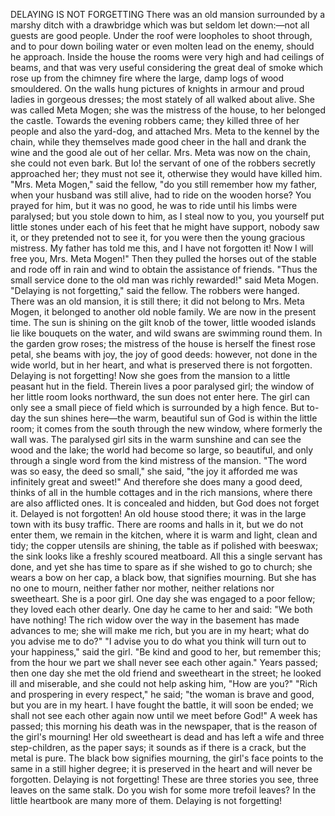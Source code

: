 DELAYING IS NOT FORGETTING
There
was
an
old
mansion
surrounded
by
a
marshy
ditch
with
a
drawbridge
which
was
but
seldom
let
down:—not
all
guests
are
good
people.
Under
the
roof
were
loopholes
to
shoot
through,
and
to
pour
down
boiling
water
or
even
molten
lead
on
the
enemy,
should
he
approach.
Inside
the
house
the
rooms
were
very
high
and
had
ceilings
of
beams,
and
that
was
very
useful
considering
the
great
deal
of
smoke
which
rose
up
from
the
chimney
fire
where
the
large,
damp
logs
of
wood
smouldered.
On
the
walls
hung
pictures
of
knights
in
armour
and
proud
ladies
in
gorgeous
dresses;
the
most
stately
of
all
walked
about
alive.
She
was
called
Meta
Mogen;
she
was
the
mistress
of
the
house,
to
her
belonged
the
castle.
Towards
the
evening
robbers
came;
they
killed
three
of
her
people
and
also
the
yard-dog,
and
attached
Mrs.
Meta
to
the
kennel
by
the
chain,
while
they
themselves
made
good
cheer
in
the
hall
and
drank
the
wine
and
the
good
ale
out
of
her
cellar.
Mrs.
Meta
was
now
on
the
chain,
she
could
not
even
bark.
But
lo!
the
servant
of
one
of
the
robbers
secretly
approached
her;
they
must
not
see
it,
otherwise
they
would
have
killed
him.
"Mrs.
Meta
Mogen,"
said
the
fellow,
"do
you
still
remember
how
my
father,
when
your
husband
was
still
alive,
had
to
ride
on
the
wooden
horse?
You
prayed
for
him,
but
it
was
no
good,
he
was
to
ride
until
his
limbs
were
paralysed;
but
you
stole
down
to
him,
as
I
steal
now
to
you,
you
yourself
put
little
stones
under
each
of
his
feet
that
he
might
have
support,
nobody
saw
it,
or
they
pretended
not
to
see
it,
for
you
were
then
the
young
gracious
mistress.
My
father
has
told
me
this,
and
I
have
not
forgotten
it!
Now
I
will
free
you,
Mrs.
Meta
Mogen!"
Then
they
pulled
the
horses
out
of
the
stable
and
rode
off
in
rain
and
wind
to
obtain
the
assistance
of
friends.
"Thus
the
small
service
done
to
the
old
man
was
richly
rewarded!"
said
Meta
Mogen.
"Delaying
is
not
forgetting,"
said
the
fellow.
The
robbers
were
hanged.
There
was
an
old
mansion,
it
is
still
there;
it
did
not
belong
to
Mrs.
Meta
Mogen,
it
belonged
to
another
old
noble
family.
We
are
now
in
the
present
time.
The
sun
is
shining
on
the
gilt
knob
of
the
tower,
little
wooded
islands
lie
like
bouquets
on
the
water,
and
wild
swans
are
swimming
round
them.
In
the
garden
grow
roses;
the
mistress
of
the
house
is
herself
the
finest
rose
petal,
she
beams
with
joy,
the
joy
of
good
deeds:
however,
not
done
in
the
wide
world,
but
in
her
heart,
and
what
is
preserved
there
is
not
forgotten.
Delaying
is
not
forgetting!
Now
she
goes
from
the
mansion
to
a
little
peasant
hut
in
the
field.
Therein
lives
a
poor
paralysed
girl;
the
window
of
her
little
room
looks
northward,
the
sun
does
not
enter
here.
The
girl
can
only
see
a
small
piece
of
field
which
is
surrounded
by
a
high
fence.
But
to-day
the
sun
shines
here—the
warm,
beautiful
sun
of
God
is
within
the
little
room;
it
comes
from
the
south
through
the
new
window,
where
formerly
the
wall
was.
The
paralysed
girl
sits
in
the
warm
sunshine
and
can
see
the
wood
and
the
lake;
the
world
had
become
so
large,
so
beautiful,
and
only
through
a
single
word
from
the
kind
mistress
of
the
mansion.
"The
word
was
so
easy,
the
deed
so
small,"
she
said,
"the
joy
it
afforded
me
was
infinitely
great
and
sweet!"
And
therefore
she
does
many
a
good
deed,
thinks
of
all
in
the
humble
cottages
and
in
the
rich
mansions,
where
there
are
also
afflicted
ones.
It
is
concealed
and
hidden,
but
God
does
not
forget
it.
Delayed
is
not
forgotten!
An
old
house
stood
there;
it
was
in
the
large
town
with
its
busy
traffic.
There
are
rooms
and
halls
in
it,
but
we
do
not
enter
them,
we
remain
in
the
kitchen,
where
it
is
warm
and
light,
clean
and
tidy;
the
copper
utensils
are
shining,
the
table
as
if
polished
with
beeswax;
the
sink
looks
like
a
freshly
scoured
meatboard.
All
this
a
single
servant
has
done,
and
yet
she
has
time
to
spare
as
if
she
wished
to
go
to
church;
she
wears
a
bow
on
her
cap,
a
black
bow,
that
signifies
mourning.
But
she
has
no
one
to
mourn,
neither
father
nor
mother,
neither
relations
nor
sweetheart.
She
is
a
poor
girl.
One
day
she
was
engaged
to
a
poor
fellow;
they
loved
each
other
dearly.
One
day
he
came
to
her
and
said:
"We
both
have
nothing!
The
rich
widow
over
the
way
in
the
basement
has
made
advances
to
me;
she
will
make
me
rich,
but
you
are
in
my
heart;
what
do
you
advise
me
to
do?"
"I
advise
you
to
do
what
you
think
will
turn
out
to
your
happiness,"
said
the
girl.
"Be
kind
and
good
to
her,
but
remember
this;
from
the
hour
we
part
we
shall
never
see
each
other
again."
Years
passed;
then
one
day
she
met
the
old
friend
and
sweetheart
in
the
street;
he
looked
ill
and
miserable,
and
she
could
not
help
asking
him,
"How
are
you?"
"Rich
and
prospering
in
every
respect,"
he
said;
"the
woman
is
brave
and
good,
but
you
are
in
my
heart.
I
have
fought
the
battle,
it
will
soon
be
ended;
we
shall
not
see
each
other
again
now
until
we
meet
before
God!"
A
week
has
passed;
this
morning
his
death
was
in
the
newspaper,
that
is
the
reason
of
the
girl's
mourning!
Her
old
sweetheart
is
dead
and
has
left
a
wife
and
three
step-children,
as
the
paper
says;
it
sounds
as
if
there
is
a
crack,
but
the
metal
is
pure.
The
black
bow
signifies
mourning,
the
girl's
face
points
to
the
same
in
a
still
higher
degree;
it
is
preserved
in
the
heart
and
will
never
be
forgotten.
Delaying
is
not
forgetting!
These
are
three
stories
you
see,
three
leaves
on
the
same
stalk.
Do
you
wish
for
some
more
trefoil
leaves?
In
the
little
heartbook
are
many
more
of
them.
Delaying
is
not
forgetting!
